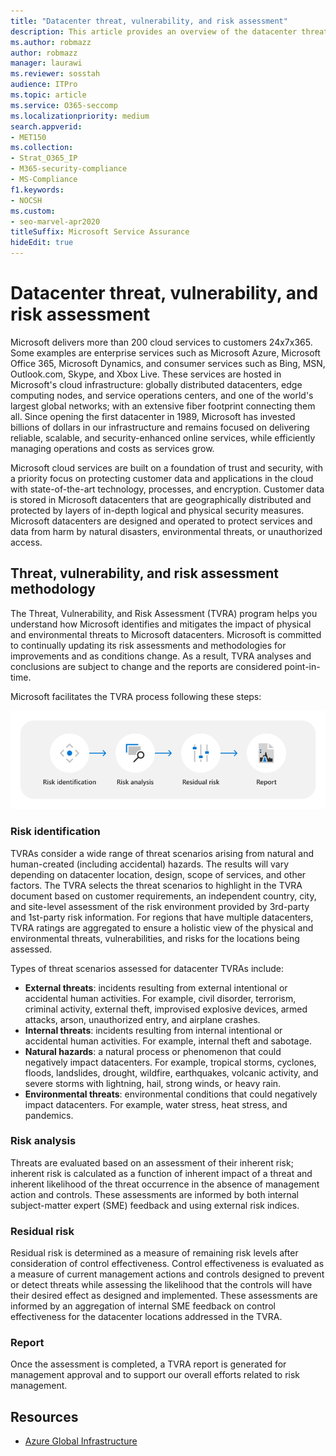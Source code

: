 ```yaml
---
title: "Datacenter threat, vulnerability, and risk assessment"
description: This article provides an overview of the datacenter threat, vulnerability, and risk assessment in Microsoft 365.
ms.author: robmazz
author: robmazz
manager: laurawi
ms.reviewer: sosstah
audience: ITPro
ms.topic: article
ms.service: O365-seccomp
ms.localizationpriority: medium
search.appverid:
- MET150
ms.collection:
- Strat_O365_IP
- M365-security-compliance
- MS-Compliance
f1.keywords:
- NOCSH
ms.custom:
- seo-marvel-apr2020
titleSuffix: Microsoft Service Assurance
hideEdit: true
---
```


# Datacenter threat, vulnerability, and risk assessment

Microsoft delivers more than 200 cloud services to customers 24x7x365. Some examples are enterprise services such as Microsoft Azure, Microsoft Office 365, Microsoft Dynamics, and consumer services such as Bing, MSN, Outlook.com, Skype, and Xbox Live. These services are hosted in Microsoft's cloud infrastructure: globally distributed datacenters, edge computing nodes, and service operations centers, and one of the world's largest global networks; with an extensive fiber footprint connecting them all. Since opening the first datacenter in 1989, Microsoft has invested billions of dollars in our infrastructure and remains focused on delivering reliable, scalable, and security-enhanced online services, while efficiently managing operations and costs as services grow.

Microsoft cloud services are built on a foundation of trust and security, with a priority focus on protecting customer data and applications in the cloud with state-of-the-art technology, processes, and encryption. Customer data is stored in Microsoft datacenters that are geographically distributed and protected by layers of in-depth logical and physical security measures. Microsoft datacenters are designed and operated to protect services and data from harm by natural disasters, environmental threats, or unauthorized access.

## Threat, vulnerability, and risk assessment methodology

The Threat, Vulnerability, and Risk Assessment (TVRA) program helps you understand how Microsoft identifies and mitigates the impact of physical and environmental threats to Microsoft datacenters. Microsoft is committed to continually updating its risk assessments and methodologies for improvements and as conditions change. As a result, TVRA analyses and conclusions are subject to change and the reports are considered point-in-time.

Microsoft facilitates the TVRA process following these steps:

![TVRA process flow](../media/assurance-tvra-flow.png)

### Risk identification

TVRAs consider a wide range of threat scenarios arising from natural and human-created (including accidental) hazards. The results will vary depending on datacenter location, design, scope of services, and other factors. The TVRA selects the threat scenarios to highlight in the TVRA document based on customer requirements, an independent country, city, and site-level assessment of the risk environment provided by 3rd-party and 1st-party risk information. For regions that have multiple datacenters, TVRA ratings are aggregated to ensure a holistic view of the physical and environmental threats, vulnerabilities, and risks for the locations being assessed.

Types of threat scenarios assessed for datacenter TVRAs include:

- **External threats**: incidents resulting from external intentional or accidental human activities. For example, civil disorder, terrorism, criminal activity, external theft, improvised explosive devices, armed attacks, arson, unauthorized entry, and airplane crashes.
- **Internal threats**: incidents resulting from internal intentional or accidental human activities. For example, internal theft and sabotage.
- **Natural hazards**: a natural process or phenomenon that could negatively impact datacenters. For example, tropical storms, cyclones, floods, landslides, drought, wildfire, earthquakes, volcanic activity, and severe storms with lightning, hail, strong winds, or heavy rain.
- **Environmental threats**: environmental conditions that could negatively impact datacenters. For example, water stress, heat stress, and pandemics.

### Risk analysis

Threats are evaluated based on an assessment of their inherent risk; inherent risk is calculated as a function of inherent impact of a threat and inherent likelihood of the threat occurrence in the absence of management action and controls. These assessments are informed by both internal subject-matter expert (SME) feedback and using external risk indices.

### Residual risk

Residual risk is determined as a measure of remaining risk levels after consideration of control effectiveness. Control effectiveness is evaluated as a measure of current management actions and controls designed to prevent or detect threats while assessing the likelihood that the controls will have their desired effect as designed and implemented. These assessments are informed by an aggregation of internal SME feedback on control effectiveness for the datacenter locations addressed in the TVRA.

### Report

Once the assessment is completed, a TVRA report is generated for management approval and to support our overall efforts related to risk management.

## Resources

- [Azure Global Infrastructure](https://www.microsoft.com/datacenters)
